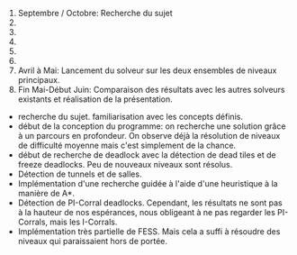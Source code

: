 1. Septembre / Octobre: Recherche du sujet
2. 
3. 
4. 
5. 
6. 
7. Avril à Mai: Lancement du solveur sur les deux ensembles de niveaux principaux.
8. Fin Mai-Début Juin: Comparaison des résultats avec les autres solveurs existants et 
   réalisation de la présentation.


* recherche du sujet. familiarisation avec les concepts définis.
* début de la conception du programme: on recherche une solution grâce à un parcours en profondeur. On observe
déjà la résolution de niveaux de difficulté moyenne mais c'est simplement de la chance.
* début de recherche de deadlock avec la détection de dead tiles et de freeze deadlocks. Peu de nouveaux niveaux
sont résolus.
* Détection de tunnels et de salles. 
* Implémentation d'une recherche guidée à l'aide d'une heuristique à la manière de A*.
* Détection de PI-Corral deadlocks. Cependant, les résultats ne sont pas à la hauteur de nos espérances, nous
  obligeant à ne pas regarder les PI-Corrals, mais les I-Corrals.
* Implémentation très partielle de FESS. Mais cela a suffi à résoudre des niveaux qui paraissaient hors de portée.